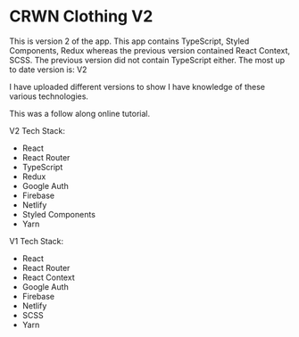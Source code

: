 # CRWN Clothing V2

<p>This is version 2 of the app. This app contains TypeScript, Styled Components, Redux whereas the previous version contained React Context, SCSS. The previous version did not contain TypeScript either. The most up to date version is: V2 </p>

<p>I have uploaded different versions to show I have knowledge of these various technologies.</p>

<p>This was a follow along online tutorial.</p>

V2 Tech Stack: 

- React
- React Router
- TypeScript
- Redux
- Google Auth
- Firebase
- Netlify
- Styled Components
- Yarn


V1 Tech Stack: 

- React
- React Router
- React Context
- Google Auth
- Firebase
- Netlify
- SCSS
- Yarn